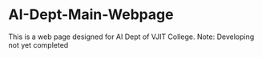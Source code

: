 # AI-Dept-Main-Webpage
This is a web page designed for AI Dept of VJIT College. Note: Developing not yet completed 
